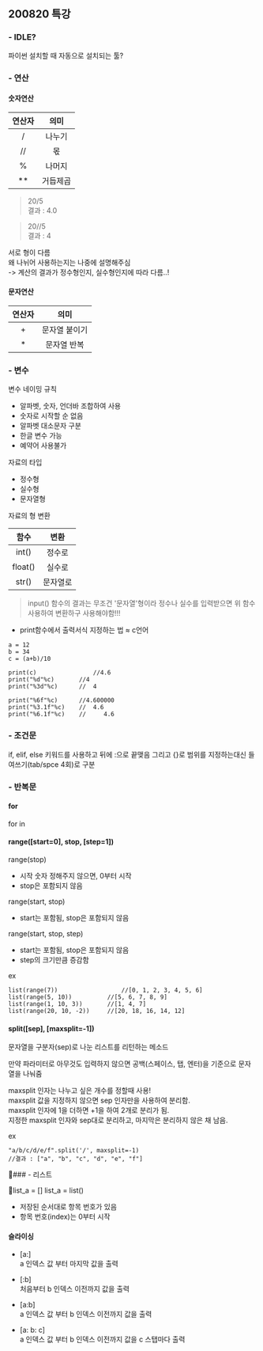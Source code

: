 ## 200820 특강

### - IDLE?
파이썬 설치할 때 자동으로 설치되는 툴?


### - 연산

#### 숫자연산

| **연산자**  | **의미**  |
|:----------:|:----------:|
|   /  |    나누기 |
|   //  |   몫   |
|   %  |  나머지   |
|   **  |  거듭제곱   |


> 20/5 <br>결과 : 4.0

> 20//5 <br>결과 : 4

서로 형이 다름   
왜 나뉘어 사용하는지는 나중에 설명해주심  
-> 계산의 결과가 정수형인지, 실수형인지에 따라 다름..!

#### 문자연산

| **연산자**  | **의미**  |
|:----------:|:----------:|
|  +  |   문자열 붙이기 |
|  *  |   문자열 반복  |


### - 변수

변수 네이밍 규칙
- 알파벳, 숫자, 언더바 조합하여 사용
- 숫자로 시작할 순 없음
- 알파벳 대소문자 구분
- 한글 변수 가능
- 예약어 사용불가


자료의 타입
- 정수형
- 실수형
- 문자열형


자료의 형 변환

|  함수  |  변환 |
|:----------:|:----------:|
|  int()  |  정수로  |
|  float() |  실수로 |  
|  str() |  문자열로 |   
> input() 함수의 결과는 무조건 '문자열'형이라 정수나 실수를 입력받으면 위 함수 사용하여 변환하구 사용해야함!!!

+ print함수에서 출력서식 지정하는 법
≈ c언어

```
a = 12
b = 34
c = (a+b)/10

print(c)				//4.6
print("%d"%c)		//4
print("%3d"%c)		//  4

print("%6f"%c)		//4.600000
print("%3.1f"%c)	//  4.6
print("%6.1f"%c)	//     4.6         
```


### - 조건문

if, elif, else 키워드를 사용하고
뒤에 :으로 끝맺음
그리고 {}로 범위를 지정하는대신 들여쓰기(tab/spce 4회)로 구분

### - 반복문

#### for

for in

#### range([start=0], stop, [step=1])

range(stop)
- 시작 숫자 정해주지 않으면, 0부터 시작
- stop은 포함되지 않음

range(start, stop)
- start는 포함됨, stop은 포함되지 않음

range(start, stop, step)
- start는 포함됨, stop은 포함되지 않음
- step의 크기만큼 증감함


ex
```
list(range(7))					//[0, 1, 2, 3, 4, 5, 6]
list(range(5, 10))			//[5, 6, 7, 8, 9]
list(range(1, 10, 3))		//[1, 4, 7]
list(range(20, 10, -2))		//[20, 18, 16, 14, 12]
```

#### split([sep], [maxsplit=-1])

문자열을 구분자(sep)로 나눈 리스트를 리턴하는 메소드

만약 파라미터로 아무것도 입력하지 않으면 공백(스페이스, 탭, 엔터)을 기준으로 문자열을 나눠줌

maxsplit 인자는 나누고 싶은 개수를 정할때 사용!   
maxsplit 값을 지정하지 않으면 sep 인자만을 사용하여 분리함.   
maxsplit 인자에 1을 더하면 +1을 하여 2개로 분리가 됨.  
지정한 maxsplit 인자와 sep대로 분리하고, 마지막은 분리하지 않은 채 남음.  

ex
```
"a/b/c/d/e/f".split('/', maxsplit=-1)
//결과 : ["a", "b", "c", "d", "e", "f"]
```


### - 리스트

list_a = []
list_a = list()
- 저장된 순서대로 항목 번호가 있음
- 항목 번호(index)는 0부터 시작

#### 슬라이싱

- [a:]  
a 인덱스 값 부터 마지막 값을 출력

- [:b]   
처음부터 b 인덱스 이전까지 값을 출력

- [a:b]  
a 인덱스 값 부터 b 인덱스 이전까지 값을 출력

- [a: b: c]   
a 인덱스 값 부터 b 인덱스 이전까지 값을 c 스탭마다 출력
































